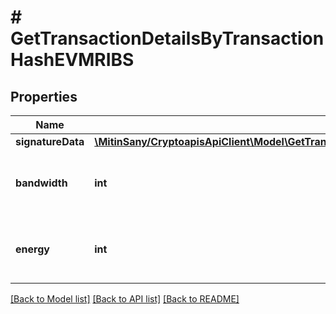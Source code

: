 # # GetTransactionDetailsByTransactionHashEVMRIBS

## Properties

Name | Type | Description | Notes
------------ | ------------- | ------------- | -------------
**signatureData** | [**\MitinSany/CryptoapisApiClient\Model\GetTransactionDetailsByTransactionHashEVMRIBSESignatureData**](GetTransactionDetailsByTransactionHashEVMRIBSESignatureData.md) |  | [optional]
**bandwidth** | **int** | Representats of the bandwidth used for the transaction | [optional]
**energy** | **int** | Representats of the energy used for the transaction | [optional]

[[Back to Model list]](../../README.md#models) [[Back to API list]](../../README.md#endpoints) [[Back to README]](../../README.md)
